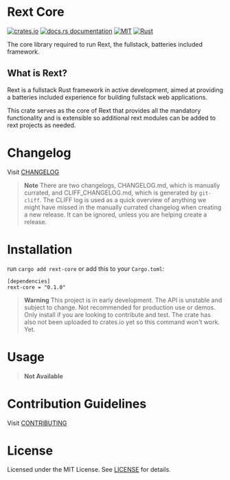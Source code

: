 # Rext Core

[![crates.io](https://img.shields.io/crates/v/rext-core.svg)](https://crates.io/crates/rext-core)
[![docs.rs documentation](https://img.shields.io/docsrs/rext-core)](https://docs.rs/rext-core)
[![MIT](https://img.shields.io/crates/l/rext-core.svg)](./LICENSE.txt)
[![Rust](https://github.com/RextStack/rext-core/actions/workflows/rust.yml/badge.svg?branch=main)](https://github.com/RextStack/rext-core/actions/workflows/rust.yml)



The core library required to run Rext, the fullstack, batteries included framework.

## What is Rext?

Rext is a fullstack Rust framework in active development, aimed at providing a batteries included experience for building fullstack web applications.

This crate serves as the core of Rext that provides all the mandatory functionality and is extensible so additional rext modules can be added to rext projects as needed.

# Changelog

Visit [CHANGELOG](CHANGELOG.md)

> **Note**
> There are two changelogs, CHANGELOG.md, which is manually currated, and CLIFF_CHANGELOG.md, which is generated by `git-cliff`. The CLIFF log is used as a quick overview of anything we might have missed in the manually currated changelog when creating a new release. It can be ignored, unless you are helping create a release.

# Installation

run `cargo add rext-core` or add this to your `Cargo.toml`:

```
[dependencies]
rext-core = "0.1.0"
```

> **Warning**
> This project is in early development. The API is unstable and subject to change. Not recommended for production use or demos. Only install if you are looking to contribute and test.
> The crate has also not been uploaded to crates.io yet so this command won't work. Yet.

# Usage

> **Not Available**

# Contribution Guidelines

Visit [CONTRIBUTING](CONTRIBUTING.md)

# License

Licensed under the MIT License. See [LICENSE](LICENSE.txt) for details.
